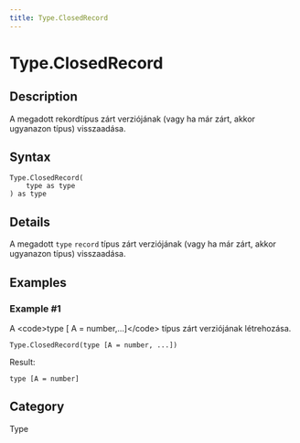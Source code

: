 ```yaml
---
title: Type.ClosedRecord
---
```


# Type.ClosedRecord


## Description

A megadott rekordtípus zárt verziójának (vagy ha már zárt, akkor ugyanazon típus) visszaadása.


## Syntax

```powerquery
Type.ClosedRecord(
    type as type
) as type
```


## Details

A megadott <code>type</code> <code>record</code> típus zárt verziójának (vagy ha már zárt, akkor ugyanazon típus) visszaadása.


## Examples

### Example #1 
A &lt;code&gt;type [ A = number,…]&lt;/code&gt; típus zárt verziójának létrehozása.
```powerquery
Type.ClosedRecord(type [A = number, ...])
```

Result: 
```powerquery
type [A = number]
```




## Category
Type
